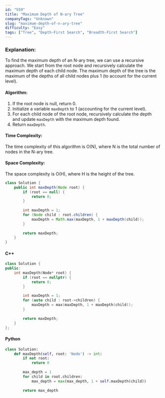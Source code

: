 ```yaml
---
id: "559"
title: "Maximum Depth of N-ary Tree"
companyTags: "Unknown"
slug: "maximum-depth-of-n-ary-tree"
difficulty: "Easy"
tags: ["Tree", "Depth-First Search", "Breadth-First Search"]
---
```


### Explanation:
To find the maximum depth of an N-ary tree, we can use a recursive approach. We start from the root node and recursively calculate the maximum depth of each child node. The maximum depth of the tree is the maximum of the depths of all child nodes plus 1 (to account for the current level).

#### Algorithm:
1. If the root node is null, return 0.
2. Initialize a variable `maxDepth` to 1 (accounting for the current level).
3. For each child node of the root node, recursively calculate the depth and update `maxDepth` with the maximum depth found.
4. Return `maxDepth`.

#### Time Complexity:
The time complexity of this algorithm is O(N), where N is the total number of nodes in the N-ary tree.

#### Space Complexity:
The space complexity is O(H), where H is the height of the tree.

```java
class Solution {
    public int maxDepth(Node root) {
        if (root == null) {
            return 0;
        }
        
        int maxDepth = 1;
        for (Node child : root.children) {
            maxDepth = Math.max(maxDepth, 1 + maxDepth(child));
        }
        
        return maxDepth;
    }
}
```

#### C++
```cpp
class Solution {
public:
    int maxDepth(Node* root) {
        if (root == nullptr) {
            return 0;
        }
        
        int maxDepth = 1;
        for (auto child : root->children) {
            maxDepth = max(maxDepth, 1 + maxDepth(child));
        }
        
        return maxDepth;
    }
};
```

#### Python
```python
class Solution:
    def maxDepth(self, root: 'Node') -> int:
        if not root:
            return 0
        
        max_depth = 1
        for child in root.children:
            max_depth = max(max_depth, 1 + self.maxDepth(child))
        
        return max_depth
```